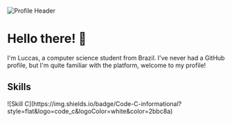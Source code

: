 ![Profile Header](https://github.com/LuccasBenedetti/files/blob/main/welcome.png)

<h1>Hello there! 👋</h1>
  
  I'm Luccas, a computer science student from Brazil. I've never had a GitHub profile, but I'm quite familiar with the platform, welcome to my profile!
<h2>Skills</h2>
![Skill C](https://img.shields.io/badge/Code-C-informational?style=flat&logo=code_c&logoColor=white&color=2bbc8a)
